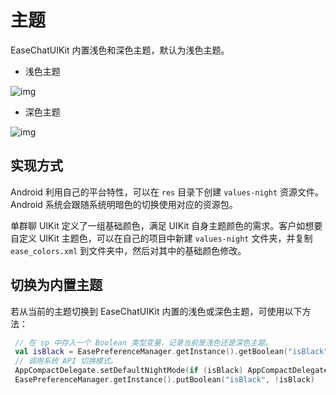 # 主题

<Toc />

EaseChatUIKit 内置浅色和深色主题，默认为浅色主题。

- 浅色主题

![img](/images/uikit/chatuikit/android/light_mode.png)

- 深色主题

![img](/images/uikit/chatuikit/android/dark_mode.png)

## 实现方式

Android 利用自己的平台特性，可以在 `res` 目录下创建 `values-night` 资源文件。Android 系统会跟随系统明暗色的切换使用对应的资源包。

单群聊 UIKit 定义了一组基础颜色，满足 UIKit 自身主题颜色的需求。客户如想要自定义 UIKit 主题色，可以在自己的项目中新建 `values-night` 文件夹，并复制 `ease_colors.xml` 到文件夹中，然后对其中的基础颜色修改。

## 切换为内置主题 

若从当前的主题切换到 EaseChatUIKit 内置的浅色或深色主题，可使用以下方法：

```kotlin
 // 在 sp 中存入一个 Boolean 类型变量，记录当前是浅色还是深色主题。
 val isBlack = EasePreferenceManager.getInstance().getBoolean("isBlack")
 // 调用系统 API 切换模式。
 AppCompactDelegate.setDefaultNightMode(if (isBlack) AppCompactDelegate.MODE_NIGHT_NO else AppCompactDelegate.MODE_NIGHT_YES)
 EasePreferenceManager.getInstance().putBoolean("isBlack", !isBlack)
```
